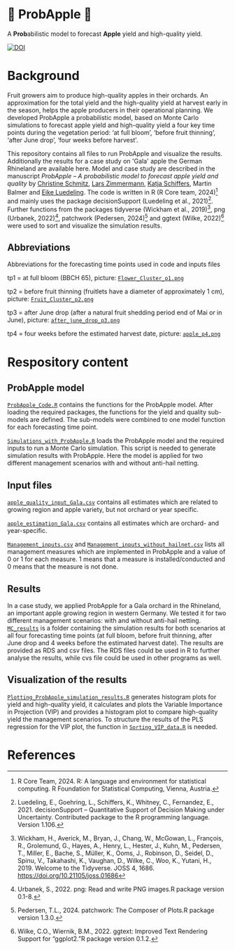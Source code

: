 # **🍏 ProbApple 🍎** 
A **Prob**abilistic model to forecast **Apple** yield and high-quality yield. 

[![DOI](https://zenodo.org/badge/892454902.svg)](https://doi.org/10.5281/zenodo.14202191)

# Background
Fruit growers aim to produce high-quality apples in their orchards. An approximation for the total yield and the high-quality yield at harvest early in the season, helps the apple producers in their operational planning. We developed ProbApple a probabilistic model, based on Monte Carlo simulations to forecast apple yield and high-quality yield a four key time points during the vegetation period: ‘at full bloom’, ‘before fruit thinning’, ‘after June drop’, ‘four weeks before harvest’. 

This repository contains all files to run ProbApple and visualize the results. Additionally the results for a case study on 'Gala' apple the German Rhineland are available here. Model and case study are described in the manuscript *ProbApple – A probabilistic model to forecast apple yield and quality* by [Christine Schmitz](https://github.com/ChristineSchmitz), [Lars Zimmermann](https://github.com/Lars-Zimmermann), [Katja Schiffers](https://github.com/katjaschiffers), Martin Balmer and [Eike Luedeling](https://github.com/eikeluedeling). 
The code is written in R (R Core team, 2024)[^1] and mainly uses the package decisionSupport (Luedeling et al., 2021)[^2]. Further functions from the packages tidyverse (Wickham et al., 2019)[^3], png (Urbanek, 2022)[^4], patchwork (Pedersen, 2024)[^5] and ggtext (Wilke, 2022)[^6] were used to sort and visualize the simulation results. 

## Abbreviations
Abbreviations for the forecasting time points used in code and inputs files

tp1 = at full bloom (BBCH 65), picture: [`Flower_Cluster_p1.png`](https://github.com/ChristineSchmitz/ProbApple/blob/main/Flower_Cluster_p1.png)

tp2 = before fruit thinning (fruitlets have a diameter of approximately 1 cm), picture: [`Fruit_Cluster_p2.png`](https://github.com/ChristineSchmitz/ProbApple/blob/main/Fruit_Cluster_p2.png)

tp3 = after June drop (after a natural fruit shedding period end of Mai or in June), picture: [`after_june_drop_p3.png`](https://github.com/ChristineSchmitz/ProbApple/blob/main/after_june_drop_p3.png)

tp4 = four weeks before the estimated harvest date, picture: [`apple_p4.png`](https://github.com/ChristineSchmitz/ProbApple/blob/main/apple_p4.png)

# Respository content

## ProbApple model

[`ProbApple_Code.R`](https://github.com/ChristineSchmitz/ProbApple/blob/main/ProbApple_Code.R) contains the functions for the ProbApple model. After loading the required packages, the functions for the yield and quality sub-models are defined. The sub-models were combined to one model function for each forecasting time point. 

[`Simulations_with_ProbApple.R`](https://github.com/ChristineSchmitz/ProbApple/blob/main/Simulations_with_ProbApple.R) loads the ProbApple model and the required inputs to run a Monte Carlo simulation. This script is needed to generate simulation results with ProbApple. Here the model is applied for two different management scenarios with and without anti-hail netting.  

## Input files

[`apple_quality_input_Gala.csv`](https://github.com/ChristineSchmitz/ProbApple/blob/main/apple_quality_input_Gala.csv) contains all estimates which are related to growing region and apple variety, but not orchard or year specific. 

[`apple_estimation_Gala.csv`](https://github.com/ChristineSchmitz/ProbApple/blob/main/apple_estimation_Gala.csv) contains all estimates which are orchard- and year-specific. 

[`Management_inputs.csv`](https://github.com/ChristineSchmitz/ProbApple/blob/main/Management_inputs.csv) and [`Management_inputs_without_hailnet.csv`](https://github.com/ChristineSchmitz/ProbApple/blob/main/Management_inputs_without_hailnet.csv) lists all management measures which are implemented in ProbApple and a value of 0 or 1 for each measure. 1 means that a measure is installed/conducted and 0 means that the measure is not done. 

## Results 
In a case study, we applied ProbApple for a Gala orchard in the Rhineland, an important apple growing region in western Germany. We tested it for two different management scenarios: with and without anti-hail netting. 
[`MC_results`](https://github.com/ChristineSchmitz/ProbApple/blob/main/MC_results) is a folder containing the simulation results for both scenarios at all four forecasting time points (at full bloom, before fruit thinning, after June drop and 4 weeks before the estimated harvest date). The results are provided as RDS and csv files. The RDS files could be used in R to further analyse the results, while cvs file could be used in other programs as well.

## Visualization of the results
[`Plotting_ProbApple_simulation_results.R`](https://github.com/ChristineSchmitz/ProbApple/blob/main/Plotting_ProbApple_simulation_results.R) generates histogram plots for yield and high-quality yield, it calculates and plots the Variable Importance in Projection (VIP) and provides a histogram plot to compare high-quality yield the management scenarios. To structure the results of the PLS regression for the VIP plot, the function in [`Sorting_VIP_data.R`](https://github.com/ChristineSchmitz/ProbApple/blob/main/Sorting_VIP_data.R) is needed. 

# References

[^1]: R Core Team, 2024. R: A language and environment for statistical computing. R Foundation for Statistical Computing, Vienna, Austria.
[^2]: Luedeling, E., Goehring, L., Schiffers, K., Whitney, C., Fernandez, E., 2021. decisionSupport – Quantitative Support of Decision Making under Uncertainty. Contributed package to the R programming language. Version 1.106.
[^3]: Wickham, H., Averick, M., Bryan, J., Chang, W., McGowan, L., François, R., Grolemund, G., Hayes, A., Henry, L., Hester, J., Kuhn, M., Pedersen, T., Miller, E., Bache, S., Müller, K., Ooms, J., Robinson, D., Seidel, D., Spinu, V., Takahashi, K., Vaughan, D., Wilke, C., Woo, K., Yutani, H., 2019. Welcome to the Tidyverse. JOSS 4, 1686. https://doi.org/10.21105/joss.01686
[^4]: Urbanek, S., 2022. png: Read and write PNG images.R package version 0.1-8.
[^5]: Pedersen, T.L., 2024. patchwork: The Composer of Plots.R package version 1.3.0.
[^6]: Wilke, C.O., Wiernik, B.M., 2022. ggtext: Improved Text Rendering Support for “ggplot2.”R package version 0.1.2.
